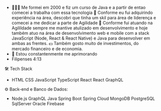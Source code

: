 - 👨🏻‍💻 Me formei em 2000 e fiz um curso de Java e a partir de entao comecei a trabalha com essa tecnologia 
💚   Conforme eu fui adquirindo experiência na área, descobri que tinha um skil para área de liderença e comecei a me dedicar a parte de Agilidade
🚀   Conforme fui atuando na Agilildade sempre me mantive atulizado em desenvolvimento e hoje também atuo na área de desenvolvimento web e mobile com a stack   JavaScript (Node, React & React Native) e Java para desenvolver em ambas as frentes.
💵   Também gosto muito de investimentos, do mercado financeiro e de economia.
- 🌱 Estou constantenmente me aprimorando
- Filipenses 4:13

<!---
fgurgell50/fgurgell50 is a ✨ special ✨ repository because its `README.md` (this file) appears on your GitHub profile.
You can click the Preview link to take a look at your changes.
--->

🛠  Tech Stack
- HTML CSS JavaScript TypeScript React React GraphQL

⚙️  Back-end e Banco de Dados:
- Node.js GraphQL Java Spring Boot Spring Cloud MongoDB PostgreSQL SqlServer Oracle Firebase
